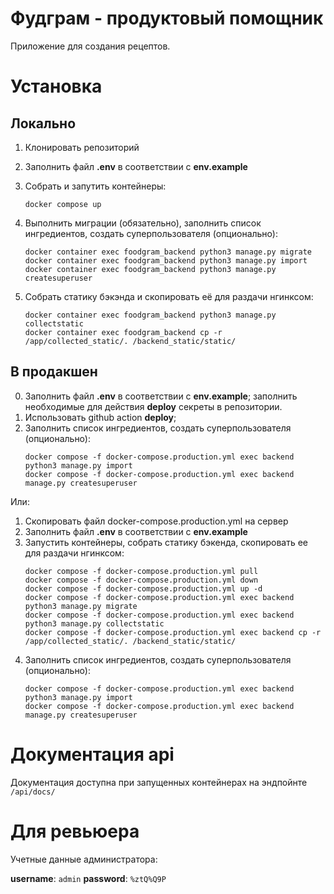 # Фудграм - продуктовый помощник

Приложение для создания рецептов.

# Установка
## Локально

1. Клонировать репозиторий
2. Заполнить файл **.env** в соответствии с **env.example**
2. Собрать и запутить контейнеры:
    ```
    docker compose up
    ```
3. Выполнить миграции (обязательно), заполнить список ингредиентов, создать суперпользователя (опционально):
    ```
    docker container exec foodgram_backend python3 manage.py migrate
    docker container exec foodgram_backend python3 manage.py import
    docker container exec foodgram_backend python3 manage.py createsuperuser
    ```

4. Собрать статику бэкэнда и скопировать её для раздачи нгинксом:
    ```
    docker container exec foodgram_backend python3 manage.py collectstatic
    docker container exec foodgram_backend cp -r /app/collected_static/. /backend_static/static/
    ```

## В продакшен

0. Заполнить файл **.env** в соответствии с **env.example**; заполнить необходимые для действия **deploy** секреты в репозитории.
1. Использовать github action **deploy**;
2. Заполнить список ингредиентов, создать суперпользователя (опционально):
    ```
    docker compose -f docker-compose.production.yml exec backend python3 manage.py import
    docker compose -f docker-compose.production.yml exec backend manage.py createsuperuser
    ```

Или:
1. Скопировать файл docker-compose.production.yml на сервер
2. Заполнить файл **.env** в соответствии с **env.example**
3. Запустить контейнеры, собрать статику бэкенда, скопировать ее для раздачи нгинксом:
    ```
    docker compose -f docker-compose.production.yml pull
    docker compose -f docker-compose.production.yml down
    docker compose -f docker-compose.production.yml up -d
    docker compose -f docker-compose.production.yml exec backend python3 manage.py migrate
    docker compose -f docker-compose.production.yml exec backend python3 manage.py collectstatic
    docker compose -f docker-compose.production.yml exec backend cp -r /app/collected_static/. /backend_static/static/
    ```
4. Заполнить список ингредиентов, создать суперпользователя (опционально):
    ```
    docker compose -f docker-compose.production.yml exec backend python3 manage.py import
    docker compose -f docker-compose.production.yml exec backend manage.py createsuperuser
    ```

# Документация api
Документация доступна при запущенных контейнерах на эндпойнте `/api/docs/`

# Для ревьюера
Учетные данные администратора:

**username**: `admin`
**password**: `%ztQ%Q9P`